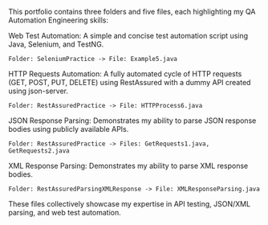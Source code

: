 This portfolio contains three folders and five files, each highlighting my QA Automation Engineering skills:

Web Test Automation: A simple and concise test automation script using Java, Selenium, and TestNG.

    Folder: SeleniumPractice -> File: Example5.java   

HTTP Requests Automation: A fully automated cycle of HTTP requests (GET, POST, PUT, DELETE) using RestAssured with a dummy API created using json-server.

    Folder: RestAssuredPractice -> File: HTTPProcess6.java
  
JSON Response Parsing: Demonstrates my ability to parse JSON response bodies using publicly available APIs.

    Folder: RestAssuredPractice -> Files: GetRequests1.java, GetRequests2.java

XML Response Parsing: Demonstrates my ability to parse XML response bodies.

    Folder: RestAssuredParsingXMLResponse -> File: XMLResponseParsing.java
    
These files collectively showcase my expertise in API testing, JSON/XML parsing, and web test automation.
